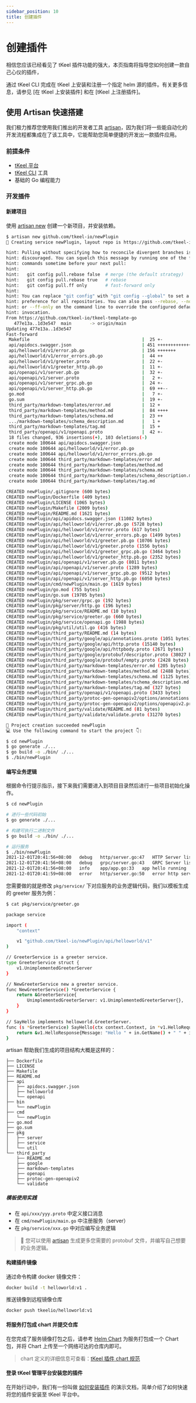 ```yaml
---
sidebar_position: 10
title: 创建插件
---
```


# 创建插件
相信您应该已经看见了 tKeel 插件功能的强大，本页指南将指导您如何创建一款自己心仪的插件，

通过 tKeel CLI 完成在 tKeel 上安装和注册一个指定 helm 源的插件。有关更多信息，请参见 [在 tKeel 上安装插件] 和在 [tKeel 上注册插件]。
## 使用 Artisan 快速搭建
我们极力推荐您使用我们推出的开发者工具 [artisan](../tools/artisan.md)，因为我们将一些能自动化的开发流程都集成在了该工具中，它能帮助您简单便捷的开发出一款插件应用。
### 前提条件

- [tKeel 平台](/#install-and-initialize-your-tkeel)
- [tKeel CLI](/cli#install-cli) 工具
- 基础的 Go 编程能力

### 开发插件
#### 新建项目
使用 [artisan new](../tools/artisan.md#创建一个新项目) 创建一个新项目，并安装依赖。
```bash
$ artisan new github.com/tkeel-io/newPlugin
🚀 Creating service newPlugin, layout repo is https://github.com/tkeel-io/tkeel-template-go.git, please wait a moment.

hint: Pulling without specifying how to reconcile divergent branches is
hint: discouraged. You can squelch this message by running one of the following
hint: commands sometime before your next pull:
hint:
hint:   git config pull.rebase false  # merge (the default strategy)
hint:   git config pull.rebase true   # rebase
hint:   git config pull.ff only       # fast-forward only
hint:
hint: You can replace "git config" with "git config --global" to set a default
hint: preference for all repositories. You can also pass --rebase, --no-rebase,
hint: or --ff-only on the command line to override the configured default per
hint: invocation.
From https://github.com/tkeel-io/tkeel-template-go
   477e13a..1d3e547  main       -> origin/main
Updating 477e13a..1d3e547
Fast-forward
 Makefile                                           |  25 +-
 api/apidocs.swagger.json                           | 451 +++++++++++++++++++++
 api/helloworld/v1/error.pb.go                      | 156 +++++++
 api/helloworld/v1/error_errors.pb.go               |  44 ++
 api/helloworld/v1/greeter.proto                    |  22 +-
 api/helloworld/v1/greeter_http.pb.go               |  11 +-
 api/openapi/v1/server.pb.go                        |  32 +-
 api/openapi/v1/server.proto                        |   2 +-
 api/openapi/v1/server_grpc.pb.go                   |  24 +-
 api/openapi/v1/server_http.pb.go                   |  69 ++--
 go.mod                                             |   7 +-
 go.sum                                             |  19 +-
 third_party/markdown-templates/error.md            |  12 +
 third_party/markdown-templates/method.md           |  84 ++++
 third_party/markdown-templates/schema.md           |  23 ++
 .../markdown-templates/schema_description.md       |   1 +
 third_party/markdown-templates/tag.md              |  15 +
 third_party/openapi/v1/openapi.proto               |  42 +-
 18 files changed, 936 insertions(+), 103 deletions(-)
 create mode 100644 api/apidocs.swagger.json
 create mode 100644 api/helloworld/v1/error.pb.go
 create mode 100644 api/helloworld/v1/error_errors.pb.go
 create mode 100644 third_party/markdown-templates/error.md
 create mode 100644 third_party/markdown-templates/method.md
 create mode 100644 third_party/markdown-templates/schema.md
 create mode 100644 third_party/markdown-templates/schema_description.md
 create mode 100644 third_party/markdown-templates/tag.md

CREATED newPlugin/.gitignore (600 bytes)
CREATED newPlugin/Dockerfile (409 bytes)
CREATED newPlugin/LICENSE (1065 bytes)
CREATED newPlugin/Makefile (2009 bytes)
CREATED newPlugin/README.md (1621 bytes)
CREATED newPlugin/api/apidocs.swagger.json (11082 bytes)
CREATED newPlugin/api/helloworld/v1/error.pb.go (5728 bytes)
CREATED newPlugin/api/helloworld/v1/error.proto (617 bytes)
CREATED newPlugin/api/helloworld/v1/error_errors.pb.go (1499 bytes)
CREATED newPlugin/api/helloworld/v1/greeter.pb.go (10706 bytes)
CREATED newPlugin/api/helloworld/v1/greeter.proto (1556 bytes)
CREATED newPlugin/api/helloworld/v1/greeter_grpc.pb.go (3464 bytes)
CREATED newPlugin/api/helloworld/v1/greeter_http.pb.go (2352 bytes)
CREATED newPlugin/api/openapi/v1/server.pb.go (8011 bytes)
CREATED newPlugin/api/openapi/v1/server.proto (1289 bytes)
CREATED newPlugin/api/openapi/v1/server_grpc.pb.go (9512 bytes)
CREATED newPlugin/api/openapi/v1/server_http.pb.go (6050 bytes)
CREATED newPlugin/cmd/newPlugin/main.go (1619 bytes)
CREATED newPlugin/go.mod (755 bytes)
CREATED newPlugin/go.sum (19705 bytes)
CREATED newPlugin/pkg/server/grpc.go (192 bytes)
CREATED newPlugin/pkg/server/http.go (196 bytes)
CREATED newPlugin/pkg/service/README.md (10 bytes)
CREATED newPlugin/pkg/service/greeter.go (660 bytes)
CREATED newPlugin/pkg/service/openapi.go (1988 bytes)
CREATED newPlugin/pkg/util/util.go (416 bytes)
CREATED newPlugin/third_party/README.md (14 bytes)
CREATED newPlugin/third_party/google/api/annotations.proto (1051 bytes)
CREATED newPlugin/third_party/google/api/http.proto (15140 bytes)
CREATED newPlugin/third_party/google/api/httpbody.proto (2671 bytes)
CREATED newPlugin/third_party/google/protobuf/descriptor.proto (38027 bytes)
CREATED newPlugin/third_party/google/protobuf/empty.proto (2428 bytes)
CREATED newPlugin/third_party/markdown-templates/error.md (205 bytes)
CREATED newPlugin/third_party/markdown-templates/method.md (2488 bytes)
CREATED newPlugin/third_party/markdown-templates/schema.md (1125 bytes)
CREATED newPlugin/third_party/markdown-templates/schema_description.md (86 bytes)
CREATED newPlugin/third_party/markdown-templates/tag.md (327 bytes)
CREATED newPlugin/third_party/openapi/v1/openapi.proto (3433 bytes)
CREATED newPlugin/third_party/protoc-gen-openapiv2/options/annotations.proto (1760 bytes)
CREATED newPlugin/third_party/protoc-gen-openapiv2/options/openapiv2.proto (24777 bytes)
CREATED newPlugin/third_party/validate/README.md (81 bytes)
CREATED newPlugin/third_party/validate/validate.proto (31270 bytes)

🍺 Project creation succeeded newPlugin
💻 Use the following command to start the project 👇:

$ cd newPlugin
$ go generate ./...
$ go build -o ./bin/ ./...
$ ./bin/newPlugin

```

#### 编写业务逻辑
根据命令行提示指示，接下来我们需要进入到项目目录然后进行一些项目初始化操作。
```bash
$ cd newPlugin

# 进行一些代码初始
$ go generate ./...

# 构建可执行二进制文件
$ go build -o ./bin/ ./...

# 运行服务
$ ./bin/newPlugin
2021-12-01T20:41:56+08:00	debug	http/server.go:47	HTTP Server listen: :31234	{"app": "hello"}
2021-12-01T20:41:56+08:00	debug	grpc/server.go:43	GRPC Server listen: :31233	{"app": "hello"}
2021-12-01T20:41:56+08:00	info	app/app.go:33	app hello running	{"app": "hello"}
2021-12-01T20:41:59+08:00	error	http/server.go:50	error http serve: http: Server closed	{"app": "hello"}

```
您需要做的就是修改 `pkg/service/` 下对应服务的业务逻辑代码，我们以模板生成的 greeter 服务为例：
```bash
$ cat pkg/service/greeter.go

package service

import (
	"context"

	v1 "github.com/tkeel-io/newPlugin/api/helloworld/v1"
)

// GreeterService is a greeter service.
type GreeterService struct {
	v1.UnimplementedGreeterServer
}

// NewGreeterService new a greeter service.
func NewGreeterService() *GreeterService {
	return &GreeterService{
		UnimplementedGreeterServer: v1.UnimplementedGreeterServer{},
	}
}

// SayHello implements helloworld.GreeterServer.
func (s *GreeterService) SayHello(ctx context.Context, in *v1.HelloRequest) (*v1.HelloResponse, error) {
	return &v1.HelloResponse{Message: "Hello " + in.GetName() + " " + in.GetTest().GetAaa() + " " + in.GetTest().GetBbb()}, nil
}

```

artisan 帮助我们生成的项目结构大概是这样的：
```
├── Dockerfile
├── LICENSE
├── Makefile
├── README.md
├── api
│   ├── apidocs.swagger.json
│   ├── helloworld
│   └── openapi
├── bin
│   └── newPlugin
├── cmd
│   └── newPlugin
├── go.mod
├── go.sum
├── pkg
│   ├── server
│   ├── service
│   └── util
└── third_party
    ├── README.md
    ├── google
    ├── markdown-templates
    ├── openapi
    ├── protoc-gen-openapiv2
    └── validate
```
##### 模板使用实践
- 在 `api/xxx/yyy.proto` 中定义接口消息
- 在 `cmd/newPlugin/main.go` 中注册服务（server）
- 在 `pkg/service/xxx.go` 中对应编写业务逻辑

> 📢 您可以使用 [artisan](../tools/artisan.md#生成-protobuf) 生成更多您需要的 protobuf 文件，并编写自己想要的业务逻辑。

#### 构建插件镜像
通过命令构建 docker 镜像文件：
```bash
docker build -t helloworld:v1 . 
```
推送镜像到远程镜像仓库
```bash
docker push tkeelio/helloworld:v1
```
#### 将服务打包成 chart 并提交仓库
在您完成了服务镜像打包之后，请参考 [Helm Chart](https://helm.sh/zh/docs/topics/charts/) 为服务打包成一个 Chart 包，并将 Chart 上传至一个网络可达的仓库内即可。

> chart 定义的详细信息可查看：[tKeel 插件 chart 规范](./plugin_chart.md)

#### 登录 tKeel 管理平台安装您的插件
在开始行动中，我们有一份叫做 [如何安装插件](../../getting_started/how-to-install-plugin.md) 的演示文档，简单介绍了如何快速将您的插件安装至 tKeel 平台中。